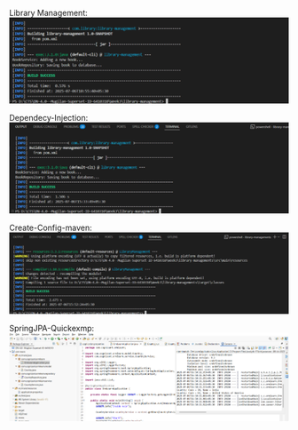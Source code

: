 Library Management:
![alt text](/Week3/Output-screenshots/Librarymanagement.png)

Dependecy-Injection:
![alt text](/Week3/Output-screenshots/Dependecy-Injection.png)

Create-Config-maven:
![alt text](/Week3/Output-screenshots/Create-Config-maven.png)

SpringJPA-Quickexmp:
![alt text](/Week3/Output-screenshots/SpringJPA-Quickexmp.png)